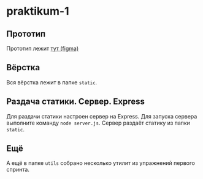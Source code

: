 # praktikum-1

## Прототип

Прототип лежит [тут (figma)](https://www.figma.com/file/BwOWW8SMNgmoJsi3RzkCK6/Y.Praktikum-Chat)

## Вёрстка

Вся вёрстка лежит в папке `static`.

## Раздача статики. Сервер. Express

Для раздачи статики настроен сервер на Express.
Для запуска сервера выполните команду `node server.js`.
Сервер раздаёт статику из папки `static`.

## Ещё

А ещё в папке `utils` собрано несколько утилит из упражнений первого спринта.